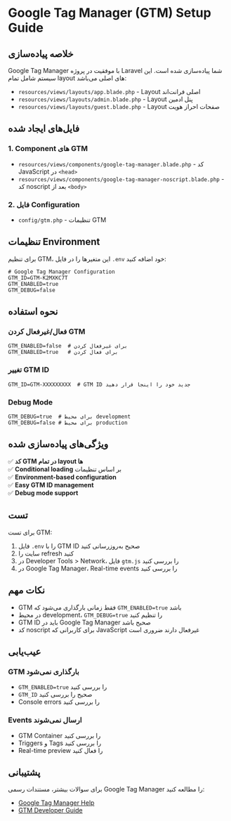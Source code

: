 # Google Tag Manager (GTM) Setup Guide

## خلاصه پیاده‌سازی

Google Tag Manager با موفقیت در پروژه Laravel شما پیاده‌سازی شده است. این سیستم شامل تمام layout های اصلی می‌باشد:

- `resources/views/layouts/app.blade.php` - Layout اصلی فرانت‌اند
- `resources/views/layouts/admin.blade.php` - Layout پنل ادمین
- `resources/views/layouts/guest.blade.php` - Layout صفحات احراز هویت

## فایل‌های ایجاد شده

### 1. Component های GTM
- `resources/views/components/google-tag-manager.blade.php` - کد JavaScript در `<head>`
- `resources/views/components/google-tag-manager-noscript.blade.php` - کد noscript بعد از `<body>`

### 2. فایل Configuration
- `config/gtm.php` - تنظیمات GTM

## تنظیمات Environment

برای تنظیم GTM، این متغیرها را در فایل `.env` خود اضافه کنید:

```env
# Google Tag Manager Configuration
GTM_ID=GTM-K2MXKC7T
GTM_ENABLED=true
GTM_DEBUG=false
```

## نحوه استفاده

### فعال/غیرفعال کردن GTM
```env
GTM_ENABLED=false  # برای غیرفعال کردن
GTM_ENABLED=true   # برای فعال کردن
```

### تغییر GTM ID
```env
GTM_ID=GTM-XXXXXXXXX  # GTM ID جدید خود را اینجا قرار دهید
```

### Debug Mode
```env
GTM_DEBUG=true  # برای محیط development
GTM_DEBUG=false # برای محیط production
```

## ویژگی‌های پیاده‌سازی شده

✅ **کد GTM در تمام layout ها**  
✅ **Conditional loading** بر اساس تنظیمات  
✅ **Environment-based configuration**  
✅ **Easy GTM ID management**  
✅ **Debug mode support**  

## تست

برای تست GTM:

1. فایل `.env` را با GTM ID صحیح به‌روزرسانی کنید
2. سایت را refresh کنید
3. در Developer Tools > Network، فایل `gtm.js` را بررسی کنید
4. در Google Tag Manager، Real-time events را بررسی کنید

## نکات مهم

- GTM فقط زمانی بارگذاری می‌شود که `GTM_ENABLED=true` باشد
- در محیط development، `GTM_DEBUG=true` را تنظیم کنید
- GTM ID باید در Google Tag Manager صحیح باشد
- کد noscript برای کاربرانی که JavaScript غیرفعال دارند ضروری است

## عیب‌یابی

### GTM بارگذاری نمی‌شود
- `GTM_ENABLED=true` را بررسی کنید
- `GTM_ID` صحیح را بررسی کنید
- Console errors را بررسی کنید

### Events ارسال نمی‌شوند
- GTM Container را بررسی کنید
- Triggers و Tags را بررسی کنید
- Real-time preview را فعال کنید

## پشتیبانی

برای سوالات بیشتر، مستندات رسمی Google Tag Manager را مطالعه کنید:
- [Google Tag Manager Help](https://support.google.com/tagmanager/)
- [GTM Developer Guide](https://developers.google.com/tag-manager)
